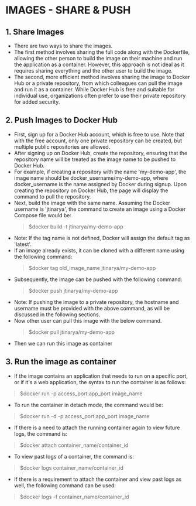 # IMAGES - SHARE & PUSH

## 1. Share Images
  - There are two ways to share the images. 
  - The first method involves sharing the full code along with the Dockerfile, allowing the other person to build the image on their machine and run  the application as a container. However, this approach is not ideal as it requires sharing everything and the other user to build the image.
  - The second, more efficient method involves sharing the image to Docker Hub or a private repository, from which colleagues can pull the image and  run it as a container. While Docker Hub is free and suitable for individual use, organizations often prefer to use their private repository for  added security.
   
## 2. Push Images to Docker Hub 
  - First, sign up for a Docker Hub account, which is free to use. Note that with the free account, only one private repository can be created, but multiple public repositories are allowed.
  - After signing up on Docker Hub, create the repository, ensuring that the repository name will be treated as the image name to be pushed to Docker Hub.
  - For example, if creating a repository with the name 'my-demo-app', the image name should be docker_username/my-demo-app, where docker_username is the name assigned by Docker during signup. Upon creating the repository on Docker Hub, the page will display the command to pull the repository.
  - Next, build the image with the same name. Assuming the Docker username is 'jtinarya', the command to create an image using a Docker Compose file would be:
	> $docker build -t jtinarya/my-demo-app 
  - Note: If the tag name is not defined, Docker will assign the default tag as 'latest'.
  - If an image already exists, it can be cloned with a different name using the following command:
	> $docker tag old_image_name jtinarya/my-demo-app
  - Subsequently, the image can be pushed with the following command:
	> $docker push jtinarya/my-demo-app
  - Note: If pushing the image to a private repository, the hostname and username must be provided with the above command, as will be discussed in the following sections.
  - Now other user can pull this image with the below command.
	> $docker pull jtinarya/my-demo-app
  - Then we can run this image as container
	
## 3. Run the image as container
	
  - If the image contains an application that needs to run on a specific port, or if it's a web application, the syntax to run the container is as follows:
  > $docker run -p access_port:app_port image_name 
  - To run the container in detach mode, the command would be:
  > $docker run -d -p access_port:app_port image_name
  - If there is a need to attach the running container again to view future logs, the command is:
  > $docker attach container_name/container_id
  - To view past logs of a container, the command is:
  > $docker logs container_name/container_id
  - If there is a requirement to attach the container and view past logs as well, the following command can be used:
  > $docker logs -f container_name/container_id


		
   
